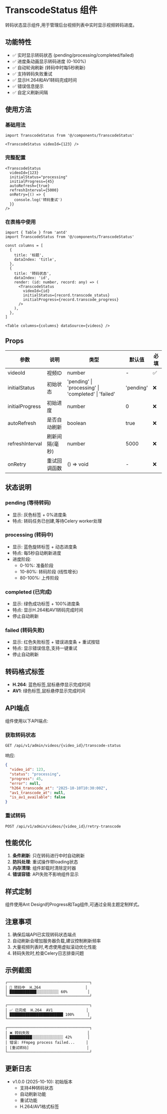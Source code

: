 # TranscodeStatus 组件

转码状态显示组件,用于管理后台视频列表中实时显示视频转码进度。

## 功能特性

- ✅ 实时显示转码状态 (pending/processing/completed/failed)
- ✅ 进度条动画显示转码进度 (0-100%)
- ✅ 自动轮询刷新 (转码中时每5秒刷新)
- ✅ 支持转码失败重试
- ✅ 显示H.264和AV1转码完成时间
- ✅ 错误信息提示
- ✅ 自定义刷新间隔

## 使用方法

### 基础用法

```tsx
import TranscodeStatus from '@/components/TranscodeStatus'

<TranscodeStatus videoId={123} />
```

### 完整配置

```tsx
<TranscodeStatus
  videoId={123}
  initialStatus="processing"
  initialProgress={45}
  autoRefresh={true}
  refreshInterval={5000}
  onRetry={() => {
    console.log('转码重试')
  }}
/>
```

### 在表格中使用

```tsx
import { Table } from 'antd'
import TranscodeStatus from '@/components/TranscodeStatus'

const columns = [
  {
    title: '标题',
    dataIndex: 'title',
  },
  {
    title: '转码状态',
    dataIndex: 'id',
    render: (id: number, record: any) => (
      <TranscodeStatus
        videoId={id}
        initialStatus={record.transcode_status}
        initialProgress={record.transcode_progress}
      />
    ),
  },
]

<Table columns={columns} dataSource={videos} />
```

## Props

| 参数 | 说明 | 类型 | 默认值 | 必填 |
|------|------|------|--------|------|
| videoId | 视频ID | number | - | ✅ |
| initialStatus | 初始状态 | 'pending' \| 'processing' \| 'completed' \| 'failed' | 'pending' | ❌ |
| initialProgress | 初始进度 | number | 0 | ❌ |
| autoRefresh | 是否自动刷新 | boolean | true | ❌ |
| refreshInterval | 刷新间隔(毫秒) | number | 5000 | ❌ |
| onRetry | 重试回调函数 | () => void | - | ❌ |

## 状态说明

### pending (等待转码)
- 显示: 灰色标签 + 0%进度条
- 特点: 转码任务已创建,等待Celery worker处理

### processing (转码中)
- 显示: 蓝色旋转标签 + 动态进度条
- 特点: 每5秒自动刷新进度
- 进度阶段:
  - 0-10%: 准备阶段
  - 10-80%: 转码阶段 (线性增长)
  - 80-100%: 上传阶段

### completed (已完成)
- 显示: 绿色成功标签 + 100%进度条
- 特点: 显示H.264和AV1转码完成时间
- 停止自动刷新

### failed (转码失败)
- 显示: 红色失败标签 + 错误进度条 + 重试按钮
- 特点: 显示错误信息,支持一键重试
- 停止自动刷新

## 转码格式标签

- **H.264**: 蓝色标签,鼠标悬停显示完成时间
- **AV1**: 绿色标签,鼠标悬停显示完成时间

## API端点

组件使用以下API端点:

### 获取转码状态
```
GET /api/v1/admin/videos/{video_id}/transcode-status
```

响应:
```json
{
  "video_id": 123,
  "status": "processing",
  "progress": 45,
  "error": null,
  "h264_transcode_at": "2025-10-10T10:30:00Z",
  "av1_transcode_at": null,
  "is_av1_available": false
}
```

### 重试转码
```
POST /api/v1/admin/videos/{video_id}/retry-transcode
```

## 性能优化

1. **条件刷新**: 只在转码进行中时自动刷新
2. **防抖处理**: 重试操作带loading状态
3. **内存清理**: 组件卸载时清除定时器
4. **错误容错**: API失败不影响组件显示

## 样式定制

组件使用Ant Design的Progress和Tag组件,可通过全局主题定制样式。

## 注意事项

1. 确保后端API已实现转码状态端点
2. 自动刷新会增加服务器负载,建议控制刷新频率
3. 大量视频列表时,考虑使用虚拟滚动优化性能
4. 转码失败时,检查Celery日志排查问题

## 示例截图

```
┌─────────────────────────────────────┐
│ 🔵 转码中  H.264                    │
│ ████████████░░░░░░░░░░ 60%         │
└─────────────────────────────────────┘

┌─────────────────────────────────────┐
│ ✅ 已完成  H.264  AV1               │
│ ████████████████████████ 100%      │
└─────────────────────────────────────┘

┌─────────────────────────────────────┐
│ ❌ 转码失败                          │
│ ██████████░░░░░░░░░░░░░░ 42%       │
│ 错误: FFmpeg process failed...     │
│ [重试转码]                          │
└─────────────────────────────────────┘
```

## 更新日志

- v1.0.0 (2025-10-10): 初始版本
  - 支持4种转码状态
  - 自动刷新功能
  - 重试功能
  - H.264/AV1格式标签
